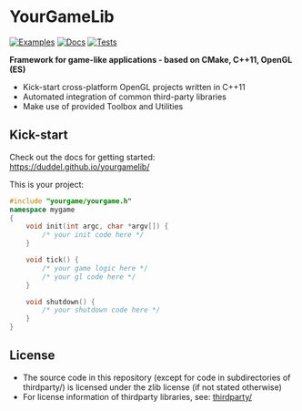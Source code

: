 # YourGameLib

[![Examples](https://github.com/duddel/yourgamelib/workflows/examples/badge.svg)](https://github.com/duddel/yourgamelib/actions?query=workflow%3Aexamples)
[![Docs](https://github.com/duddel/yourgamelib/workflows/docs/badge.svg)](https://github.com/duddel/yourgamelib/actions?query=workflow%3Adocs)
[![Tests](https://github.com/duddel/yourgamelib/workflows/tests/badge.svg)](https://github.com/duddel/yourgamelib/actions?query=workflow%3Atests)

**Framework for game-like applications - based on CMake, C++11, OpenGL (ES)**

-   Kick-start cross-platform OpenGL projects written in C++11
-   Automated integration of common third-party libraries
-   Make use of provided Toolbox and Utilities

## Kick-start

Check out the docs for getting started: <https://duddel.github.io/yourgamelib/>

This is your project:

```cpp
#include "yourgame/yourgame.h"
namespace mygame
{
    void init(int argc, char *argv[]) {
        /* your init code here */
    }

    void tick() {
        /* your game logic here */
        /* your gl code here */
    }

    void shutdown() {
        /* your shutdown code here */
    }
}
```

## License

-   The source code in this repository (except for code in subdirectories of thirdparty/) is licensed under the zlib license (if not stated otherwise)
-   For license information of thirdparty libraries, see: [thirdparty/](thirdparty/)

